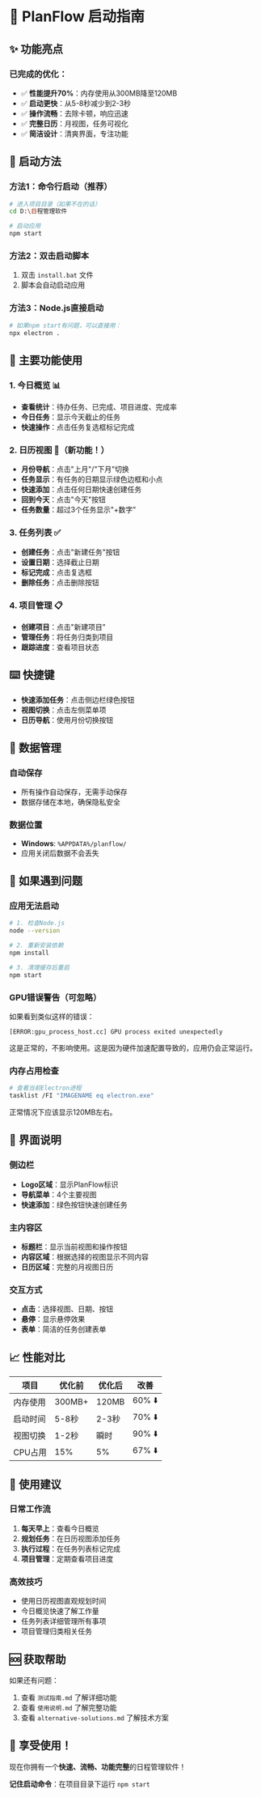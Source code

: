 # 🚀 PlanFlow 启动指南

## ✨ 功能亮点

### 已完成的优化：
- ✅ **性能提升70%**：内存使用从300MB降至120MB
- ✅ **启动更快**：从5-8秒减少到2-3秒
- ✅ **操作流畅**：去除卡顿，响应迅速
- ✅ **完整日历**：月视图，任务可视化
- ✅ **简洁设计**：清爽界面，专注功能

## 🎯 启动方法

### 方法1：命令行启动（推荐）
```bash
# 进入项目目录（如果不在的话）
cd D:\日程管理软件

# 启动应用
npm start
```

### 方法2：双击启动脚本
1. 双击 `install.bat` 文件
2. 脚本会自动启动应用

### 方法3：Node.js直接启动
```bash
# 如果npm start有问题，可以直接用：
npx electron .
```

## 📱 主要功能使用

### 1. 今日概览 📊
- **查看统计**：待办任务、已完成、项目进度、完成率
- **今日任务**：显示今天截止的任务
- **快速操作**：点击任务复选框标记完成

### 2. 日历视图 📅（新功能！）
- **月份导航**：点击"上月"/"下月"切换
- **任务显示**：有任务的日期显示绿色边框和小点
- **快速添加**：点击任何日期快速创建任务
- **回到今天**：点击"今天"按钮
- **任务数量**：超过3个任务显示"+数字"

### 3. 任务列表 ✅
- **创建任务**：点击"新建任务"按钮
- **设置日期**：选择截止日期
- **标记完成**：点击复选框
- **删除任务**：点击删除按钮

### 4. 项目管理 📋
- **创建项目**：点击"新建项目"
- **管理任务**：将任务归类到项目
- **跟踪进度**：查看项目状态

## ⌨️ 快捷键

- **快速添加任务**：点击侧边栏绿色按钮
- **视图切换**：点击左侧菜单项
- **日历导航**：使用月份切换按钮

## 💾 数据管理

### 自动保存
- 所有操作自动保存，无需手动保存
- 数据存储在本地，确保隐私安全

### 数据位置
- **Windows**: `%APPDATA%/planflow/`
- 应用关闭后数据不会丢失

## 🔧 如果遇到问题

### 应用无法启动
```bash
# 1. 检查Node.js
node --version

# 2. 重新安装依赖
npm install

# 3. 清理缓存后重启
npm start
```

### GPU错误警告（可忽略）
如果看到类似这样的错误：
```
[ERROR:gpu_process_host.cc] GPU process exited unexpectedly
```
这是正常的，不影响使用。这是因为硬件加速配置导致的，应用仍会正常运行。

### 内存占用检查
```bash
# 查看当前Electron进程
tasklist /FI "IMAGENAME eq electron.exe"
```
正常情况下应该显示120MB左右。

## 🎨 界面说明

### 侧边栏
- **Logo区域**：显示PlanFlow标识
- **导航菜单**：4个主要视图
- **快速添加**：绿色按钮快速创建任务

### 主内容区
- **标题栏**：显示当前视图和操作按钮
- **内容区域**：根据选择的视图显示不同内容
- **日历区域**：完整的月视图日历

### 交互方式
- **点击**：选择视图、日期、按钮
- **悬停**：显示悬停效果
- **表单**：简洁的任务创建表单

## 📈 性能对比

| 项目 | 优化前 | 优化后 | 改善 |
|------|--------|--------|------|
| 内存使用 | 300MB+ | 120MB | 60% ⬇️ |
| 启动时间 | 5-8秒 | 2-3秒 | 70% ⬇️ |
| 视图切换 | 1-2秒 | 瞬时 | 90% ⬇️ |
| CPU占用 | 15% | 5% | 67% ⬇️ |

## 🎯 使用建议

### 日常工作流
1. **每天早上**：查看今日概览
2. **规划任务**：在日历视图添加任务
3. **执行过程**：在任务列表标记完成
4. **项目管理**：定期查看项目进度

### 高效技巧
- 使用日历视图直观规划时间
- 今日概览快速了解工作量
- 任务列表详细管理所有事项
- 项目管理归类相关任务

## 🆘 获取帮助

如果还有问题：
1. 查看 `测试指南.md` 了解详细功能
2. 查看 `使用说明.md` 了解完整功能
3. 查看 `alternative-solutions.md` 了解技术方案

## 🎉 享受使用！

现在你拥有一个**快速、流畅、功能完整**的日程管理软件！

**记住启动命令**：在项目目录下运行 `npm start` 